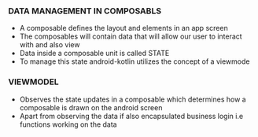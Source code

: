 ### DATA MANAGEMENT IN COMPOSABLS
- A composable defines the layout and elements in an app screen
- The composables will contain data that will allow our user to interact with and also view
- Data inside a composable unit is called STATE
- To manage this state android-kotlin utilizes the concept of a viewmode

### VIEWMODEL
- Observes the state updates in a composable which determines how a composable is drawn on the android screen
- Apart from observing the data if also encapsulated business login i.e functions working on the data
